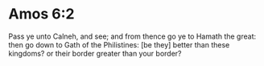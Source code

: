 # Amos 6:2

Pass ye unto Calneh, and see; and from thence go ye to Hamath the great: then go down to Gath of the Philistines: [be they] better than these kingdoms? or their border greater than your border?